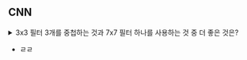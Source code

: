 # 

## CNN

<details>
<summary> 3x3 필터 3개를 중첩하는 것과 7x7 필터 하나를 사용하는 것 중 더 좋은 것은? </summary>

  3x3 필터 여러개를 쓰는 것이 더 좋다

  필터 중간 단계에 있는 non-linearity를 더 많이 활용할 수 있음
  
  연산량 또한 적어짐
  
  3x3 필터 3개를 사용하면, 3*3*3 = 27개의 weight을 학습
  
  7x7 필터 1개를 사용하면, 7*7 = 49개의 weight을 학습
  
  ![image](https://user-images.githubusercontent.com/37800546/148028008-e22ee20b-bd1c-4c69-84cb-5b2c253db6a4.png)
  
</details>

- ㄹㄹ
